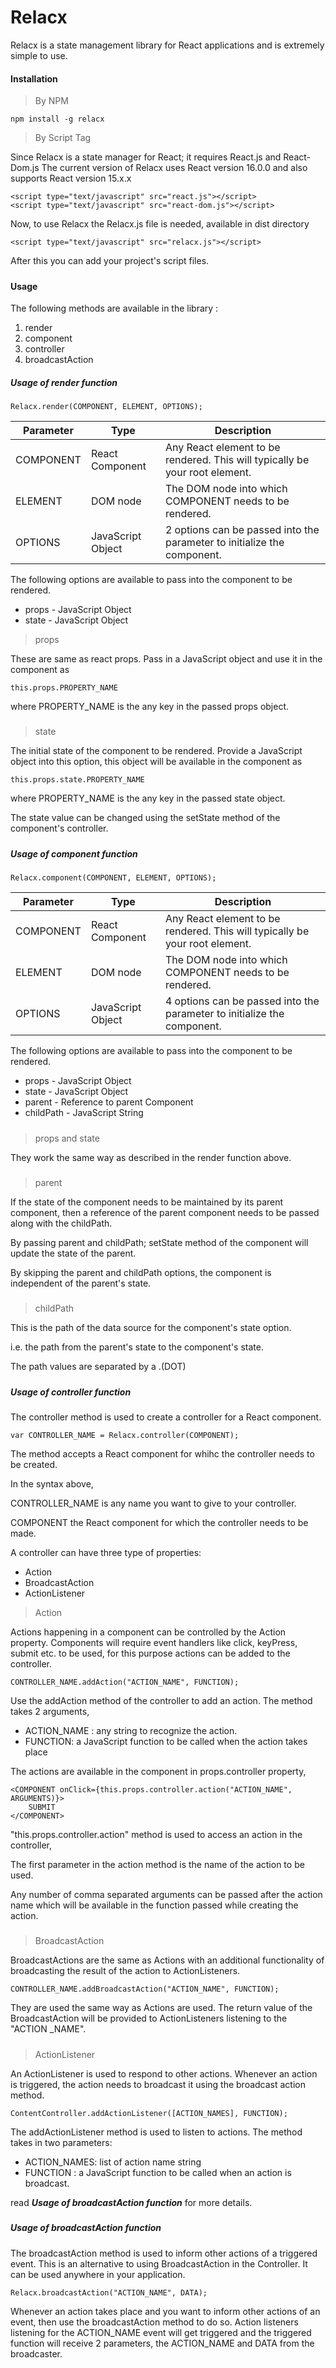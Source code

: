 # Relacx
Relacx is a state management library for React applications and is extremely simple to use.

#### Installation

> By NPM

    npm install -g relacx

> By Script Tag

Since Relacx is a state manager for React; it requires React.js and React-Dom.js
The current version of Relacx uses React version 16.0.0 and also supports React version 15.x.x 

    <script type="text/javascript" src="react.js"></script>
    <script type="text/javascript" src="react-dom.js"></script>

Now, to use Relacx the Relacx.js file is needed, available in dist directory

    <script type="text/javascript" src="relacx.js"></script>

After this you can add your project's script files.

#####
#### Usage

The following methods are available in the library :

1. render
2. component
3. controller
4. broadcastAction

##### Usage of render function

    Relacx.render(COMPONENT, ELEMENT, OPTIONS);

| Parameter | Type | Description |
| ------ | ------ | ------ |
| COMPONENT | React Component | Any React element to be rendered. This will typically be your root element. |
| ELEMENT | DOM node | The DOM node into which COMPONENT needs to be rendered. |
| OPTIONS | JavaScript Object | 2 options can be passed into the parameter to initialize the component.|

The following options are available to pass into the component to be rendered.
* props - JavaScript Object
* state - JavaScript Object

>props

These are same as react props. Pass in a JavaScript object and use it in the component as

    this.props.PROPERTY_NAME
where PROPERTY_NAME is the any key in the passed props object.

#####
> state

The initial state of the component to be rendered. Provide a JavaScript object into this option, this object will
be available in the component as

    this.props.state.PROPERTY_NAME
where PROPERTY_NAME is the any key in the passed state object.

The state value can be changed using the setState method of the component's controller.

#####

##### Usage of component function

    Relacx.component(COMPONENT, ELEMENT, OPTIONS);


| Parameter | Type | Description |
| ------ | ------ | ------ |
| COMPONENT | React Component | Any React element to be rendered. This will typically be your root element. |
| ELEMENT | DOM node | The DOM node into which COMPONENT needs to be rendered. |
| OPTIONS | JavaScript Object | 4 options can be passed into the parameter to initialize the component.|

The following options are available to pass into the component to be rendered.
* props - JavaScript Object
* state - JavaScript Object
* parent - Reference to parent Component
* childPath - JavaScript String


#####
> props and state

They work the same way as described in the render function above.

#####
> parent

If the state of the component needs to be maintained by its parent component, then a reference of the parent
component needs to be passed along with the childPath.

By passing parent and childPath; setState method of the component will update the state of the parent.

By skipping the parent and childPath options, the component is independent of the parent's state.

#####
> childPath

This is the path of the data source for the component's state option.

i.e. the path from the parent's state to the component's state.

The path values are separated by a .(DOT)

#####

##### Usage of controller function

The controller method is used to create a controller for a React component.

    var CONTROLLER_NAME = Relacx.controller(COMPONENT);

The method accepts a React component for whihc the controller needs to be created.

In the syntax above,

CONTROLLER_NAME is any name you want to give to your controller.

COMPONENT the React component for which the controller needs to be made.


A controller can have three type of properties:

 * Action
 * BroadcastAction
 * ActionListener

> Action

Actions happening in a component can be controlled by the Action property.
Components will require event handlers like click, keyPress, submit etc. to be used,
for this purpose actions can be added to the controller.

    CONTROLLER_NAME.addAction("ACTION_NAME", FUNCTION);

Use the addAction method of the controller to add an action. The method takes 2 arguments,
* ACTION_NAME : any string to recognize the action.
* FUNCTION: a JavaScript function to be called when the action takes place

The actions are available in the component in props.controller property,

    <COMPONENT onClick={this.props.controller.action("ACTION_NAME", ARGUMENTS)}>
        SUBMIT
    </COMPONENT>


"this.props.controller.action" method is used to access an action in the controller,

The first parameter in the action method is the name of the action to be used.

Any number of comma separated arguments can be passed after the action name which will be available in the
function passed while creating the action.

#####
> BroadcastAction

BroadcastActions are the same as Actions with an additional functionality of broadcasting the result of the action to 
ActionListeners.

    CONTROLLER_NAME.addBroadcastAction("ACTION_NAME", FUNCTION);

They are used the same way as Actions are used. The return value of the BroadcastAction will be provided to ActionListeners 
listening to the "ACTION _NAME".


#####
> ActionListener

An ActionListener is used to respond to other actions. Whenever an action is triggered, the action needs to broadcast it
using the broadcast action method.

    ContentController.addActionListener([ACTION_NAMES], FUNCTION);

The addActionListener method is used to listen to actions. The method takes in two parameters:
* ACTION_NAMES: list of action name string
* FUNCTION :  a JavaScript function to be called when an action is broadcast.

read **_Usage of broadcastAction function_** for more details.



#####
##### Usage of broadcastAction function

The broadcastAction method is used to inform other actions of a triggered event.
This is an alternative to using BroadcastAction in the Controller. It can be used anywhere in your application.

    Relacx.broadcastAction("ACTION_NAME", DATA);

Whenever an action takes place and you want to inform other actions of an event, then use the
broadcastAction method to do so. Action listeners listening for the ACTION_NAME event will get triggered
and the triggered function will receive 2 parameters, the ACTION_NAME and DATA from the broadcaster.
